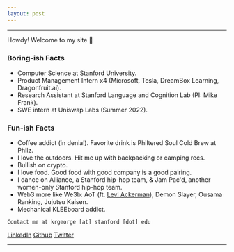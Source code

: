 ```yaml
---
layout: post
---
```


***
Howdy! Welcome to my site 👋 

### Boring-ish Facts
* Computer Science at Stanford University.
* Product Management Intern x4 (Microsoft, Tesla, DreamBox Learning, Dragonfruit.ai).
* Research Assistant at Stanford Language and Cognition Lab (PI: Mike Frank).
* SWE intern at Uniswap Labs (Summer 2022).

### Fun-ish Facts
* Coffee addict (in denial). Favorite drink is Philtered Soul Cold Brew at Philz.
* I love the outdoors. Hit me up with backpacking or camping recs.
* Bullish on crypto.
* I love food. Good food with good company is a good pairing.
* I dance on Alliance, a Stanford hip-hop team, & Jam Pac'd, another women-only Stanford hip-hop team.
* Web3 more like We3b: AoT (ft. [Levi Ackerman](https://youtu.be/WjiCS5Zj1hM)), Demon Slayer, Ousama Ranking, Jujutsu Kaisen.
* Mechanical KLEEboard addict.

```
Contact me at krgeorge [at] stanford [dot] edu
```
[LinkedIn](https://www.linkedin.com/in/kayleegeorge8/)
[Github](https://github.com/kayleegeorge)
[Twitter](https://twitter.com/kaygeorge82)

***

